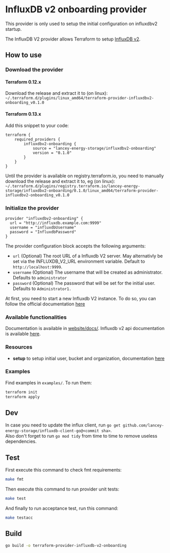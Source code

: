 # InfluxDB v2 onboarding provider

This provider is only used to setup the initial configuration on influxdbv2 startup.

The InfluxDB V2 provider allows Terraform to setup
[InfluxDB v2](https://www.influxdata.com/products/influxdb-overview/).

## How to use
### Download the provider 

#### Terraform 0.12.x 

Download the release and extract it to (on linux):
`~/.terraform.d/plugins/linux_amd64/terraform-provider-influxdbv2-onboarding_v0.1.0`


#### Terraform 0.13.x

Add this snippet to your code:

```hcl
terraform {
    required_providers {
        influxdbv2-onboarding {
            source = "lancey-energy-storage/influxdbv2-onboarding"
            version = "0.1.0"
        }
    }
}
```

Until the provider is available on registry.terraform.io, you need to manually download the release and extract it to, eg (on linux):
`~/.terraform.d/plugins/registry.terraform.io/lancey-energy-storage/influxdbv2-onboarding/0.1.0/linux_amd64/terraform-provider-influxdbv2-onboarding_v0.1.0`

### Initialize the provider 

```hcl
provider "influxdbv2-onboarding" {
  url = "http://influxdb.example.com:9999"
  username = "influxdbUsername"
  password = "InfluxdbPassword"
}
```
The provider configuration block accepts the following arguments:

* ``url`` (Optional) The root URL of a Influxdb V2 server. May alternativly be set via the INFLUXDB_V2_URL environment variable. Default to `http://localhost:9999`.
* ``username`` (Optional) The username that will be created as administrator. Defaults to `administrator`
* ``password`` (Optional) The password that will be set for the initial user. Defaults to `Administrator1.`

At first, you need to start a new Influxdb V2 instance. To do so, you can follow the official documentation [here](https://v2.docs.influxdata.com/v2.0/get-started/#start-with-influxdb-oss)

### Available functionalities

Documentation is available in [website/docs/](website/docs/).
Influxdb v2 api documentation is available [here](https://v2.docs.influxdata.com/v2.0/api/).

### Resources

* **setup** to setup initial user, bucket and organization, documentation [here](website/docs/r/setup.html.md)

### Examples
Find examples in `examples/`. To run them:

```bash
terraform init
terraform apply
```

## Dev

In case you need to update the influx client, run `go get github.com/lancey-energy-storage/influxdb-client-go@<commit sha>`.  
Also don't forget to run `go mod tidy` from time to time to remove useless dependencies.

## Test

First execute this command to check fmt requirements:
 
```bash
make fmt
```

Then execute this command to run provider unit tests: 

```bash
make test
```

And finally to run acceptance test, run this command: 

```bash
make testacc
```

## Build

```bash
go build -o terraform-provider-influxdb-v2-onboarding
```
